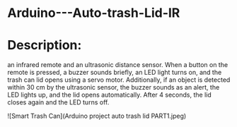 # Arduino---Auto-trash-Lid-IR


# Description:
an infrared remote and an ultrasonic distance sensor.
When a button on the remote is pressed, a buzzer sounds briefly, an LED light turns on, and the trash can lid opens using a servo motor.
Additionally, if an object is detected within 30 cm by the ultrasonic sensor, the buzzer sounds as an alert, the LED lights up, and the lid opens automatically.
After 4 seconds, the lid closes again and the LED turns off.


![Smart Trash Can](Arduino project auto trash lid PART1.jpeg)
